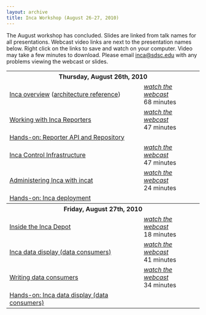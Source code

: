 ```yaml
---
layout: archive
title: Inca Workshop (August 26-27, 2010)
---
```


<p>The August workshop has concluded. Slides are linked from talk names for all presentations. Webcast video links are next to the presentation names below. Right click on the links to save and watch on your computer. Video may take a few minutes to download. Please email <a href="mailto:inca@sdsc.edu">inca@sdsc.edu</a> with any problems viewing the webcast or slides.</p>
<table>
	<tbody>
		<tr>
			<th colspan="2">Thursday, August 26th, 2010</th>
		</tr>
		<tr>
			<td><a href="overview.pdf">Inca overview</a> (<a href="archRef.pdf">architecture reference</a>)</td>
			<td><a href="https://ucsdcloud-my.sharepoint.com/personal/kericson_ucsd_edu/_layouts/15/guestaccess.aspx?guestaccesstoken=C3YlcaAbEhswdpgxVtrptH177Bfv4DjAZksJj3uifJY%3d&docid=0d78feaffbe7143739b5fc2578801d13a"><em>watch the webcast</em></a><br />
				68 minutes</td>
		</tr>
		<tr>
			<td><a href="incaReporters.pdf">Working with Inca Reporters</a></td>
			<td><a href="https://ucsdcloud-my.sharepoint.com/personal/kericson_ucsd_edu/_layouts/15/guestaccess.aspx?guestaccesstoken=d1Yt2U9%2fbI2vxBM9WCq2lLaGYIrd5zNj%2bYdv%2b8gV%2bMw%3d&docid=0b4a1bec0d0f64dfaabcf513f6f9cf90e"><em>watch the webcast</em></a><br />
				47 minutes</td>
		</tr>
		<tr>
			<td><a href="reporterTutorial.pdf">Hands-on: Reporter API and Repository</a></td>
			<td>&nbsp;</td>
		</tr>
		<tr>
			<td><a href="control.pdf">Inca Control Infrastructure</a></td>
			<td><a href="https://ucsdcloud-my.sharepoint.com/personal/kericson_ucsd_edu/_layouts/15/guestaccess.aspx?guestaccesstoken=wqFM1XW2EduBb0601Zkmgwb4d9Abxzce3xPS5zwECRA%3d&docid=0a589fc282a7545ca959c4aeb9273b378"><em>watch the webcast</em></a><br />
				47 minutes</td>
		</tr>
		<tr>
			<td><a href="incat.pdf">Administering Inca with incat</a></td>
			<td><a href="https://ucsdcloud-my.sharepoint.com/personal/kericson_ucsd_edu/_layouts/15/guestaccess.aspx?guestaccesstoken=tkvmhBHtkOedG%2bzGZ4eNU0XYBUVzyReoP1dSqeECdTw%3d&docid=0623b666ea7b04124a36bb495b724926d"><em>watch the webcast</em></a><br />
				24 minutes</td>
		</tr>
		<tr>
			<td><a href="deployTutorial.pdf">Hands-on: Inca deployment</a></td>
			<td>&nbsp;</td>
		</tr>
		<tr>
			<th colspan="2">Friday, August 27th, 2010</th>
		</tr>
		<tr>
			<td><a href="depot.pdf">Inside the Inca Depot</a></td>
			<td><a href="https://ucsdcloud-my.sharepoint.com/personal/kericson_ucsd_edu/_layouts/15/guestaccess.aspx?guestaccesstoken=p7IC4%2fCf9zNd4G11kaCOcHIyjQR7M98AjodEW2o3aUU%3d&docid=0d1c79e572c8d422aaa46ba1d269e2de7"><em>watch the webcast</em></a><br />
				18 minutes</td>
		</tr>
		<tr>
			<td><a href="consumer.pdf">Inca data display (data consumers)</a></td>
			<td><a href="https://ucsdcloud-my.sharepoint.com/personal/kericson_ucsd_edu/_layouts/15/guestaccess.aspx?guestaccesstoken=3JDd9ZzCnj2Hk1L7cFYq48PHrM4KN2lHahULr%2fN%2fi0I%3d&docid=0d6328859de0a4893904e5eaf5dc57e16"><em>watch the webcast</em></a><br />
				41 minutes</td>
		</tr>
		<tr>
			<td><a href="writing-consumer.pdf">Writing data consumers</a></td>
			<td><a href="https://ucsdcloud-my.sharepoint.com/personal/kericson_ucsd_edu/_layouts/15/guestaccess.aspx?guestaccesstoken=HGWNStZneXHlBrAdeMO2wuoNlt5r6%2fiQRRLpeMF7sZo%3d&docid=0c56f36b9981e4afba2053ccefbb459a5"><em>watch the webcast</em></a><br />
				34 minutes</td>
		</tr>
		<tr>
			<td><a href="consumerTutorial.pdf">Hands-on: Inca data display (data consumers)</a></td>
			<td>&nbsp;</td>
		</tr>
	</tbody>
</table>
